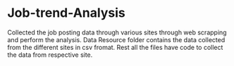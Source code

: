 # Job-trend-Analysis
Collected the job posting data through various sites through web scrapping and perform the analysis. 
Data Resource folder contains the data collected from the different sites in csv fromat.
Rest all the files have code to collect the data from respective site.
